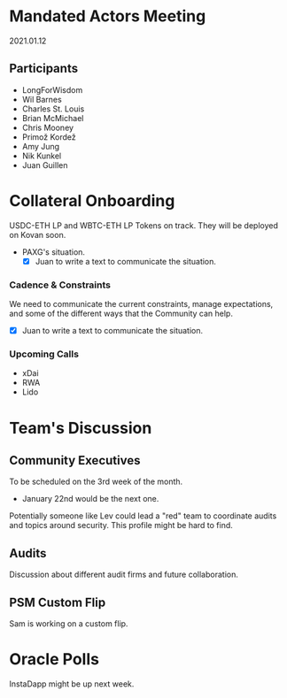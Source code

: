 # Mandated Actors Meeting

2021.01.12

## Participants

- LongForWisdom
- Wil Barnes
- Charles St. Louis
- Brian McMichael
- Chris Mooney
- Primož Kordež
- Amy Jung
- Nik Kunkel
- Juan Guillen

# Collateral Onboarding

USDC-ETH LP and WBTC-ETH LP Tokens on track. They will be deployed on Kovan soon.

- PAXG's situation.
  - [x] Juan to write a text to communicate the situation.

### Cadence & Constraints

We need to communicate the current constraints, manage expectations, and some of the different ways that the Community can help.

- [x] Juan to write a text to communicate the situation.

### Upcoming Calls

- xDai
- RWA
- Lido

# Team's Discussion

## Community Executives

To be scheduled on the 3rd week of the month.

- January 22nd would be the next one.

Potentially someone like Lev could lead a "red" team to coordinate audits and topics around security. This profile might be hard to find.

## Audits

Discussion about different audit firms and future collaboration.

## PSM Custom Flip

Sam is working on a custom flip.

# Oracle Polls

InstaDapp might be up next week.

